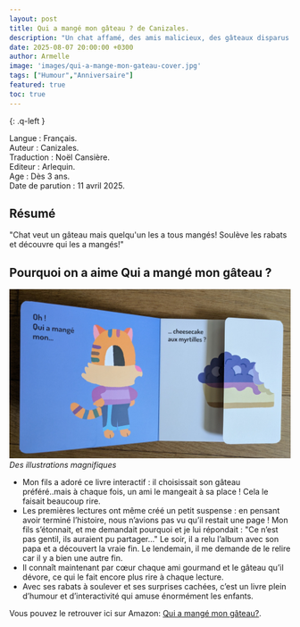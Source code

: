 ```yaml
---
layout: post
title: Qui a mangé mon gâteau ? de Canizales.
description: "Un chat affamé, des amis malicieux, des gâteaux disparus et une belle surprise."
date: 2025-08-07 20:00:00 +0300
author: Armelle
image: 'images/qui-a-mange-mon-gateau-cover.jpg'
tags: ["Humour","Anniversaire"]
featured: true
toc: true
---
```


{: .q-left }

Langue : Français.  
Auteur : Canizales.   
Traduction : Noël Cansière.                     
Editeur : Arlequin.              
Age : Dès 3 ans.                          
Date de parution : 11 avril 2025.        

## Résumé

"Chat veut un gâteau mais quelqu'un les a tous mangés! Soulève les rabats et découvre qui les a mangés!"

## Pourquoi on a aime Qui a mangé mon gâteau ?

![Des illustrations magnifiques](images/qui-a-mange-mon-gateau-int.jpg)
*Des illustrations magnifiques*
- Mon fils a adoré ce livre interactif : il choisissait son gâteau préféré..mais à chaque fois, un ami le mangeait à sa place ! Cela le faisait beaucoup rire.
- Les premières lectures ont même créé un petit suspense : en pensant avoir terminé l’histoire, nous n’avions pas vu qu’il restait une page ! Mon fils s’étonnait, et me demandait pourquoi et je lui répondait : "Ce n’est pas gentil, ils auraient pu partager..." Le soir, il a relu l’album avec son papa et a découvert la vraie fin. Le lendemain, il me demande de le relire car il y a bien une autre fin. 
- Il connaît maintenant par cœur chaque ami gourmand et le gâteau qu’il dévore, ce qui le fait encore plus rire à chaque lecture.
- Avec ses rabats à soulever et ses surprises cachées, c’est un livre plein d’humour et d’interactivité qui amuse énormément les enfants.

Vous pouvez le retrouver ici sur Amazon: [Qui a mangé mon gâteau?](https://amzn.to/41HDimb).



